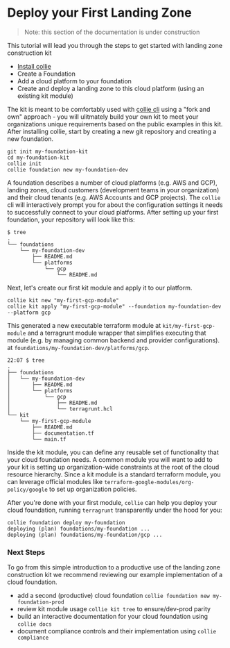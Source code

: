 # Deploy your First Landing Zone

> Note: this section of the documentation is under construction

<!-- todo: decide what goes on the github repo readme vs. this place and how to link between them  -->
 
This tutorial will lead you through the steps to get started with landing zone construction kit

- [Install collie](https://github.com/meshcloud/collie-cli#-install-and-usage)
- Create a Foundation
- Add a cloud platform to your foundation
- Create and deploy a landing zone to this cloud platform (using an existing kit module)

The kit is meant to be comfortably used with [collie cli](https://github.com/meshcloud/collie-cli) using a "fork and own"
approach - you will ulitmately build your own kit to meet your organizations unique requirements based on the public examples in this kit.
After installing collie, start by creating a new git repository and creating a new foundation.

```shell
git init my-foundation-kit
cd my-foundation-kit
collie init
collie foundation new my-foundation-dev
```

A foundation describes a number of cloud platforms (e.g. AWS and GCP), landing zones, cloud customers (development teams in your organization) and their cloud tenants (e.g. AWS Accounts and GCP projects).
The `collie` cli will interactively
prompt you for about the configuration settings it needs to successfully connect to your cloud platforms. After setting
up your first foundation, your repository will look like this:

```shell
$ tree
.
└── foundations
    └── my-foundation-dev
        ├── README.md
        └── platforms
            └── gcp
                └── README.md
```

Next, let's create our first kit module and apply it to our platform.

```shell
collie kit new "my-first-gcp-module"
collie kit apply "my-first-gcp-module" --foundation my-foundation-dev --platform gcp
```

This generated a new executable terraform module at `kit/my-first-gcp-module` and a terragrunt module wrapper
that simplifies executing that module (e.g. by managing common backend and provider configurations). at `foundations/my-foundation-dev/platforms/gcp`.

```shell
22:07 $ tree
.
├── foundations
│   └── my-foundation-dev
│       ├── README.md
│       └── platforms
│           └── gcp
│               ├── README.md
│               └── terragrunt.hcl
└── kit
    └── my-first-gcp-module
        ├── README.md
        ├── documentation.tf
        └── main.tf
```

Inside the kit module, you can define any reusable set of functionality that your cloud foundation needs. A common
module you will want to add to your kit is setting up organization-wide constraints at the root of the cloud
resource hierarchy. Since a kit module is a standard terraform module, you can leverage official modules
like `terraform-google-modules/org-policy/google` to set up organization policies.

After you're done with your first module, `collie` can help you deploy your cloud foundation, running `terragrunt` transparently under the hood for you:

```shell
collie foundation deploy my-foundation
deploying (plan) foundations/my-foundation ...
deploying (plan) foundations/my-foundation/gcp ...
```

### Next Steps

To go from this simple introduction to a productive use of the landing zone construction kit we recommend reviewing
our example implementation of a cloud foundation.

- add a second (productive) cloud foundation `collie foundation new my-foundation-prod`
- review kit module usage `collie kit tree` to ensure/dev-prod parity
- build an interactive documentation for your cloud foundation using `collie docs`
- document compliance controls and their implementation using `collie compliance`
